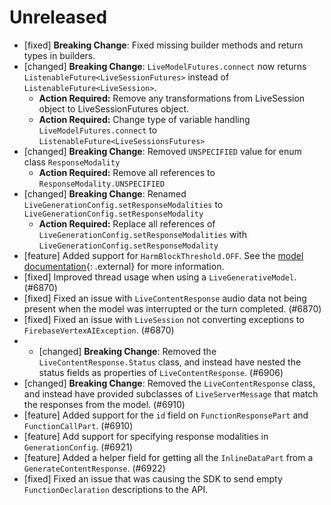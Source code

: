 # Unreleased
* [fixed] **Breaking Change**: Fixed missing builder methods and return types in builders.
* [changed] **Breaking Change**: `LiveModelFutures.connect` now returns `ListenableFuture<LiveSessionFutures>` instead of `ListenableFuture<LiveSession>`.
    * **Action Required:** Remove any transformations from LiveSession object to LiveSessionFutures object.
    * **Action Required:** Change type of variable handling `LiveModelFutures.connect` to `ListenableFuture<LiveSessionsFutures>`
* [changed] **Breaking Change**: Removed `UNSPECIFIED` value for enum class `ResponseModality`
    * **Action Required:** Remove all references to `ResponseModality.UNSPECIFIED`
* [changed] **Breaking Change**: Renamed `LiveGenerationConfig.setResponseModalities` to `LiveGenerationConfig.setResponseModality`
    * **Action Required:** Replace all references of `LiveGenerationConfig.setResponseModalities` with `LiveGenerationConfig.setResponseModality`
* [feature] Added support for `HarmBlockThreshold.OFF`. See the
  [model documentation](https://cloud.google.com/vertex-ai/generative-ai/docs/multimodal/configure-safety-filters#how_to_configure_content_filters){: .external}
  for more information.
* [fixed] Improved thread usage when using a `LiveGenerativeModel`. (#6870)
* [fixed] Fixed an issue with `LiveContentResponse` audio data not being present when the model was
  interrupted or the turn completed. (#6870)
* [fixed] Fixed an issue with `LiveSession` not converting exceptions to `FirebaseVertexAIException`. (#6870)
* * [changed] **Breaking Change**: Removed the `LiveContentResponse.Status` class, and instead have nested the status
  fields as properties of `LiveContentResponse`. (#6906)
* [changed] **Breaking Change**: Removed the `LiveContentResponse` class, and instead have provided subclasses
  of `LiveServerMessage` that match the responses from the model. (#6910)
* [feature] Added support for the `id` field on `FunctionResponsePart` and `FunctionCallPart`. (#6910)
* [feature] Add support for specifying response modalities in `GenerationConfig`. (#6921)
* [feature] Added a helper field for getting all the `InlineDataPart` from a `GenerateContentResponse`. (#6922)
* [fixed] Fixed an issue that was causing the SDK to send empty `FunctionDeclaration` descriptions to the API. 

